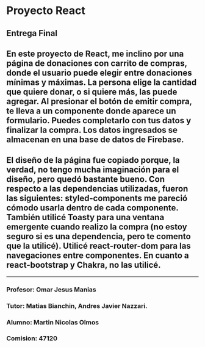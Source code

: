 # Proyecto React

## Entrega Final

## En este proyecto de React, me inclino por una página de donaciones con carrito de compras, donde el usuario puede elegir entre donaciones mínimas y máximas. La persona elige la cantidad que quiere donar, o si quiere más, las puede agregar. Al presionar el botón de emitir compra, te lleva a un componente donde aparece un formulario. Puedes completarlo con tus datos y finalizar la compra. Los datos ingresados se almacenan en una base de datos de Firebase.

## El diseño de la página fue copiado porque, la verdad, no tengo mucha imaginación para el diseño, pero quedó bastante bueno. Con respecto a las dependencias utilizadas, fueron las siguientes: styled-components me pareció cómodo usarla dentro de cada componente. También utilicé Toasty para una ventana emergente cuando realizo la compra (no estoy seguro si es una dependencia, pero te comento que la utilicé). Utilicé react-router-dom para las navegaciones entre componentes. En cuanto a react-bootstrap y Chakra, no las utilicé.

---

### Profesor: Omar Jesus Manias

### Tutor: Matias Bianchin, Andres Javier Nazzari.

### Alumno: Martin Nicolas Olmos

### Comision: 47120
